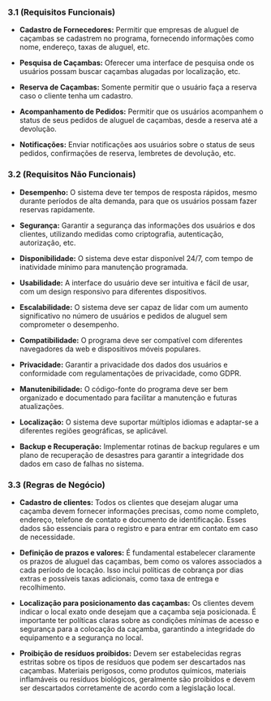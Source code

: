 ### 3.1 (Requisitos Funcionais)

- **Cadastro de Fornecedores:** Permitir que empresas de aluguel de caçambas se cadastrem no programa, fornecendo informações como nome, endereço, taxas de aluguel, etc.

- **Pesquisa de Caçambas:** Oferecer uma interface de pesquisa onde os usuários possam buscar caçambas alugadas por localização, etc.

- **Reserva de Caçambas:** Somente permitir que o usuário faça a reserva caso o cliente tenha um cadastro.

- **Acompanhamento de Pedidos:** Permitir que os usuários acompanhem o status de seus pedidos de aluguel de caçambas, desde a reserva até a devolução.

- **Notificações:** Enviar notificações aos usuários sobre o status de seus pedidos, confirmações de reserva, lembretes de devolução, etc.

### 3.2 (Requisitos Não Funcionais)

- **Desempenho:** O sistema deve ter tempos de resposta rápidos, mesmo durante períodos de alta demanda, para que os usuários possam fazer reservas rapidamente.

- **Segurança:** Garantir a segurança das informações dos usuários e dos clientes, utilizando medidas como criptografia, autenticação, autorização, etc.

- **Disponibilidade:** O sistema deve estar disponível 24/7, com tempo de inatividade mínimo para manutenção programada.

- **Usabilidade:** A interface do usuário deve ser intuitiva e fácil de usar, com um design responsivo para diferentes dispositivos.

- **Escalabilidade:** O sistema deve ser capaz de lidar com um aumento significativo no número de usuários e pedidos de aluguel sem comprometer o desempenho.

- **Compatibilidade:** O programa deve ser compatível com diferentes navegadores da web e dispositivos móveis populares.

- **Privacidade:** Garantir a privacidade dos dados dos usuários e conformidade com regulamentações de privacidade, como GDPR.

- **Manutenibilidade:** O código-fonte do programa deve ser bem organizado e documentado para facilitar a manutenção e futuras atualizações.

- **Localização:** O sistema deve suportar múltiplos idiomas e adaptar-se a diferentes regiões geográficas, se aplicável.

- **Backup e Recuperação:** Implementar rotinas de backup regulares e um plano de recuperação de desastres para garantir a integridade dos dados em caso de falhas no sistema.

### 3.3 (Regras de Negócio)

- **Cadastro de clientes:** Todos os clientes que desejam alugar uma caçamba devem fornecer informações precisas, como nome completo, endereço, telefone de contato e documento de identificação. Esses dados são essenciais para o registro e para entrar em contato em caso de necessidade.

- **Definição de prazos e valores:** É fundamental estabelecer claramente os prazos de aluguel das caçambas, bem como os valores associados a cada período de locação. Isso inclui políticas de cobrança por dias extras e possíveis taxas adicionais, como taxa de entrega e recolhimento.

- **Localização para posicionamento das caçambas:** Os clientes devem indicar o local exato onde desejam que a caçamba seja posicionada. É importante ter políticas claras sobre as condições mínimas de acesso e segurança para a colocação da caçamba, garantindo a integridade do equipamento e a segurança no local.

- **Proibição de resíduos proibidos:** Devem ser estabelecidas regras estritas sobre os tipos de resíduos que podem ser descartados nas caçambas. Materiais perigosos, como produtos químicos, materiais inflamáveis ou resíduos biológicos, geralmente são proibidos e devem ser descartados corretamente de acordo com a legislação local.
